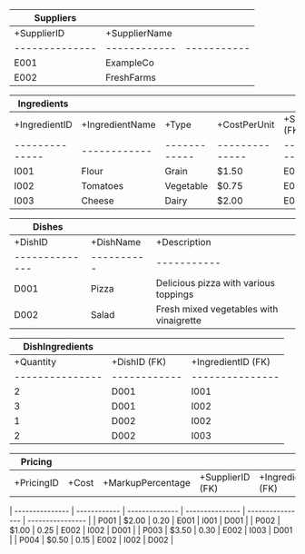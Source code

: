 | Suppliers      |            |             |
| -------------- | ---------- | ----------- |
| +SupplierID    | +SupplierName |            |
| -------------- | ------------ | ----------- |
| E001           | ExampleCo    |            |
| E002           | FreshFarms   |            |


| Ingredients    |            |              |                |                  |
| -------------- | ---------- | ------------ | -------------- | ---------------- |
| +IngredientID  | +IngredientName | +Type       | +CostPerUnit  | +SupplierID (FK) |
| -------------- | ------------ | ------------ | -------------- | ---------------- |
| I001           | Flour        | Grain        | $1.50          | E001             |
| I002           | Tomatoes     | Vegetable    | $0.75          | E002             |
| I003           | Cheese       | Dairy        | $2.00          | E002             |



| Dishes         |            |             |
| -------------- | ---------- | ----------- |
| +DishID        | +DishName   | +Description |
| -------------- | ---------- | ----------- |
| D001           | Pizza       | Delicious pizza with various toppings |
| D002           | Salad       | Fresh mixed vegetables with vinaigrette |


| DishIngredients |              |                 |
| --------------- | ------------ | --------------- |
| +Quantity       | +DishID (FK) | +IngredientID (FK) |
| --------------- | ------------ | --------------- |
| 2               | D001         | I001            |
| 3               | D001         | I002            |
| 1               | D002         | I002            |
| 2               | D002         | I003            |


| Pricing         |              |                |                 |                  |                  |
| --------------- | ------------ | -------------- | --------------- | ---------------- |-----------------|
| +PricingID      | +Cost        | +MarkupPercentage | +SupplierID (FK) | +IngredientID (FK) | +DishID (FK)|

| --------------- | ------------ | -------------- | --------------- | ---------------- | ---------------- |
| P001            | $2.00         | 0.20           | E001            | I001             | D001             |
| P002            | $1.00         | 0.25           | E002            | I002             | D001             |
| P003            | $3.50         | 0.30           | E002            | I003             | D001             |
| P004            | $0.50         | 0.15           | E002            | I002             | D002             |